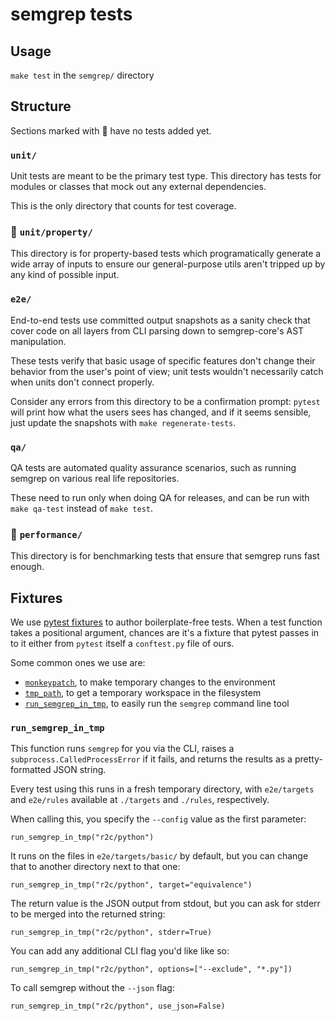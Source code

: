 # semgrep tests

## Usage

`make test` in the `semgrep/` directory

## Structure

Sections marked with :construction: have no tests added yet.

### `unit/`

Unit tests are meant to be the primary test type.
This directory has tests for modules or classes
that mock out any external dependencies.

This is the only directory that counts for test coverage.

### :construction: `unit/property/`

This directory is for property-based tests
which programatically generate a wide array of inputs to ensure
our general-purpose utils aren't tripped up by any kind of possible input.

### `e2e/`

End-to-end tests use committed output snapshots as a sanity check
that cover code on all layers from CLI parsing
down to semgrep-core's AST manipulation.

These tests verify that basic usage of specific features
don't change their behavior from the user's point of view;
unit tests wouldn't necessarily catch when units don't connect properly.

Consider any errors from this directory to be a confirmation prompt:
`pytest` will print how what the users sees has changed,
and if it seems sensible, just update the snapshots with `make regenerate-tests`.

### `qa/`

QA tests are automated quality assurance scenarios,
such as running semgrep on various real life repositories.

These need to run only when doing QA for releases,
and can be run with `make qa-test` instead of `make test`.

### :construction: `performance/`

This directory is for benchmarking tests
that ensure that semgrep runs fast enough.

## Fixtures

We use [pytest fixtures](https://docs.pytest.org/en/latest/fixture.html)
to author boilerplate-free tests.
When a test function takes a positional argument,
chances are it's a fixture that pytest passes in to it
either from `pytest` itself a `conftest.py` file of ours.

Some common ones we use are:

- [`monkeypatch`](https://docs.pytest.org/en/latest/monkeypatch.html),
  to make temporary changes to the environment
- [`tmp_path`](https://docs.pytest.org/en/latest/tmpdir.html),
  to get a temporary workspace in the filesystem
- [`run_semgrep_in_tmp`](#run_semgrep_in_tmp),
  to easily run the `semgrep` command line tool

### `run_semgrep_in_tmp`

This function runs `semgrep` for you via the CLI,
raises a `subprocess.CalledProcessError` if it fails,
and returns the results as a pretty-formatted JSON string.

Every test using this runs in a fresh temporary directory,
with `e2e/targets` and `e2e/rules` available at `./targets` and `./rules`, respectively.

When calling this, you specify the `--config` value as the first parameter:

```run_semgrep_in_tmp("r2c/python")```

It runs on the files in `e2e/targets/basic/` by default,
but you can change that to another directory next to that one:

```run_semgrep_in_tmp("r2c/python", target="equivalence")```

The return value is the JSON output from stdout,
but you can ask for stderr to be merged into the returned string:

```run_semgrep_in_tmp("r2c/python", stderr=True)```

You can add any additional CLI flag you'd like like so:

```run_semgrep_in_tmp("r2c/python", options=["--exclude", "*.py"])```

To call semgrep without the `--json` flag:

```run_semgrep_in_tmp("r2c/python", use_json=False)```
